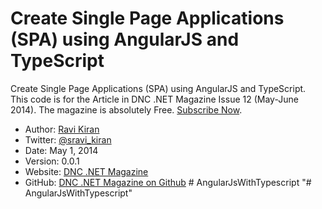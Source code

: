 Create Single Page Applications (SPA) using AngularJS and TypeScript
====================================================================

Create Single Page Applications (SPA) using AngularJS and TypeScript. This code is for the Article in DNC .NET Magazine Issue 12 (May-June 2014). The magazine is absolutely Free. [Subscribe Now](http://www.dotnetcurry.com/magazine).

* Author: [Ravi Kiran](http://sravi-kiran.blogspot.com)
* Twitter: [@sravi_kiran](http://www.twitter.com/sravi_kiran)
* Date: May 1, 2014
* Version: 0.0.1
* Website: [DNC .NET Magazine](http://www.dotnetcurry.com/magazine)
* GitHub: [DNC .NET Magazine on Github](https://github.com/dotnetcurry/angularjs-with-typescript-dncmag-12)
#   A n g u l a r J s W i t h T y p e s c r i p t  
 "# AngularJsWithTypescript" 
